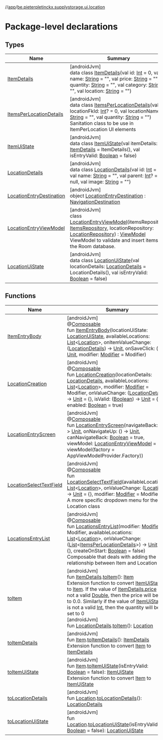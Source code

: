 //[app](../../index.md)/[be.pieterpletinckx.supplystorage.ui.location](index.md)

# Package-level declarations

## Types

| Name | Summary |
|---|---|
| [ItemDetails](-item-details/index.md) | [androidJvm]<br>data class [ItemDetails](-item-details/index.md)(val id: [Int](https://kotlinlang.org/api/latest/jvm/stdlib/kotlin/-int/index.html) = 0, val name: [String](https://kotlinlang.org/api/latest/jvm/stdlib/kotlin/-string/index.html) = &quot;&quot;, val price: [String](https://kotlinlang.org/api/latest/jvm/stdlib/kotlin/-string/index.html) = &quot;&quot;, val quantity: [String](https://kotlinlang.org/api/latest/jvm/stdlib/kotlin/-string/index.html) = &quot;&quot;, val category: [String](https://kotlinlang.org/api/latest/jvm/stdlib/kotlin/-string/index.html) = &quot;&quot;, val location: [String](https://kotlinlang.org/api/latest/jvm/stdlib/kotlin/-string/index.html) = &quot;&quot;) |
| [ItemsPerLocationDetails](-items-per-location-details/index.md) | [androidJvm]<br>data class [ItemsPerLocationDetails](-items-per-location-details/index.md)(val locationFkId: [Int](https://kotlinlang.org/api/latest/jvm/stdlib/kotlin/-int/index.html)? = 0, val locationName: [String](https://kotlinlang.org/api/latest/jvm/stdlib/kotlin/-string/index.html) = &quot;&quot;, val quantity: [String](https://kotlinlang.org/api/latest/jvm/stdlib/kotlin/-string/index.html) = &quot;&quot;)<br>Sanitation class to be use in ItemPerLocation UI elements |
| [ItemUiState](-item-ui-state/index.md) | [androidJvm]<br>data class [ItemUiState](-item-ui-state/index.md)(val itemDetails: [ItemDetails](-item-details/index.md) = ItemDetails(), val isEntryValid: [Boolean](https://kotlinlang.org/api/latest/jvm/stdlib/kotlin/-boolean/index.html) = false) |
| [LocationDetails](-location-details/index.md) | [androidJvm]<br>data class [LocationDetails](-location-details/index.md)(val id: [Int](https://kotlinlang.org/api/latest/jvm/stdlib/kotlin/-int/index.html) = 0, val name: [String](https://kotlinlang.org/api/latest/jvm/stdlib/kotlin/-string/index.html) = &quot;&quot;, val parent: [Int](https://kotlinlang.org/api/latest/jvm/stdlib/kotlin/-int/index.html)? = null, val image: [String](https://kotlinlang.org/api/latest/jvm/stdlib/kotlin/-string/index.html) = &quot;&quot;) |
| [LocationEntryDestination](-location-entry-destination/index.md) | [androidJvm]<br>object [LocationEntryDestination](-location-entry-destination/index.md) : [NavigationDestination](../be.pieterpletinckx.supplystorage.ui.navigation/-navigation-destination/index.md) |
| [LocationEntryViewModel](-location-entry-view-model/index.md) | [androidJvm]<br>class [LocationEntryViewModel](-location-entry-view-model/index.md)(itemsRepository: [ItemsRepository](../be.pieterpletinckx.supplystorage.data.item/-items-repository/index.md), locationRepository: [LocationRepository](../be.pieterpletinckx.supplystorage.data.location/-location-repository/index.md)) : [ViewModel](https://developer.android.com/reference/kotlin/androidx/lifecycle/ViewModel.html)<br>ViewModel to validate and insert items in the Room database. |
| [LocationUiState](-location-ui-state/index.md) | [androidJvm]<br>data class [LocationUiState](-location-ui-state/index.md)(val locationDetails: [LocationDetails](-location-details/index.md) = LocationDetails(), val isEntryValid: [Boolean](https://kotlinlang.org/api/latest/jvm/stdlib/kotlin/-boolean/index.html) = false) |

## Functions

| Name | Summary |
|---|---|
| [ItemEntryBody](-item-entry-body.md) | [androidJvm]<br>@[Composable](https://developer.android.com/reference/kotlin/androidx/compose/runtime/Composable.html)<br>fun [ItemEntryBody](-item-entry-body.md)(locationUiState: [LocationUiState](-location-ui-state/index.md), availableLocations: [List](https://kotlinlang.org/api/latest/jvm/stdlib/kotlin.collections/-list/index.html)&lt;[Location](../be.pieterpletinckx.supplystorage.data.location/-location/index.md)&gt;, onItemValueChange: ([LocationDetails](-location-details/index.md)) -&gt; [Unit](https://kotlinlang.org/api/latest/jvm/stdlib/kotlin/-unit/index.html), onSaveClick: () -&gt; [Unit](https://kotlinlang.org/api/latest/jvm/stdlib/kotlin/-unit/index.html), modifier: [Modifier](https://developer.android.com/reference/kotlin/androidx/compose/ui/Modifier.html) = Modifier) |
| [LocationCreation](-location-creation.md) | [androidJvm]<br>@[Composable](https://developer.android.com/reference/kotlin/androidx/compose/runtime/Composable.html)<br>fun [LocationCreation](-location-creation.md)(locationDetails: [LocationDetails](-location-details/index.md), availableLocations: [List](https://kotlinlang.org/api/latest/jvm/stdlib/kotlin.collections/-list/index.html)&lt;[Location](../be.pieterpletinckx.supplystorage.data.location/-location/index.md)&gt;, modifier: [Modifier](https://developer.android.com/reference/kotlin/androidx/compose/ui/Modifier.html) = Modifier, onValueChange: ([LocationDetails](-location-details/index.md)) -&gt; [Unit](https://kotlinlang.org/api/latest/jvm/stdlib/kotlin/-unit/index.html) = {}, isValid: ([Boolean](https://kotlinlang.org/api/latest/jvm/stdlib/kotlin/-boolean/index.html)) -&gt; [Unit](https://kotlinlang.org/api/latest/jvm/stdlib/kotlin/-unit/index.html) = {}, enabled: [Boolean](https://kotlinlang.org/api/latest/jvm/stdlib/kotlin/-boolean/index.html) = true) |
| [LocationEntryScreen](-location-entry-screen.md) | [androidJvm]<br>@[Composable](https://developer.android.com/reference/kotlin/androidx/compose/runtime/Composable.html)<br>fun [LocationEntryScreen](-location-entry-screen.md)(navigateBack: () -&gt; [Unit](https://kotlinlang.org/api/latest/jvm/stdlib/kotlin/-unit/index.html), onNavigateUp: () -&gt; [Unit](https://kotlinlang.org/api/latest/jvm/stdlib/kotlin/-unit/index.html), canNavigateBack: [Boolean](https://kotlinlang.org/api/latest/jvm/stdlib/kotlin/-boolean/index.html) = true, viewModel: [LocationEntryViewModel](-location-entry-view-model/index.md) = viewModel(factory = AppViewModelProvider.Factory)) |
| [LocationSelectTextField](-location-select-text-field.md) | [androidJvm]<br>@[Composable](https://developer.android.com/reference/kotlin/androidx/compose/runtime/Composable.html)<br>fun [LocationSelectTextField](-location-select-text-field.md)(availableLocations: [List](https://kotlinlang.org/api/latest/jvm/stdlib/kotlin.collections/-list/index.html)&lt;[Location](../be.pieterpletinckx.supplystorage.data.location/-location/index.md)&gt;, onValueChange: ([Location](../be.pieterpletinckx.supplystorage.data.location/-location/index.md)) -&gt; [Unit](https://kotlinlang.org/api/latest/jvm/stdlib/kotlin/-unit/index.html) = {}, modifier: [Modifier](https://developer.android.com/reference/kotlin/androidx/compose/ui/Modifier.html) = Modifier)<br>A more specific dropdown menu for the Location class |
| [LocationsEntryList](-locations-entry-list.md) | [androidJvm]<br>@[Composable](https://developer.android.com/reference/kotlin/androidx/compose/runtime/Composable.html)<br>fun [LocationsEntryList](-locations-entry-list.md)(modifier: [Modifier](https://developer.android.com/reference/kotlin/androidx/compose/ui/Modifier.html) = Modifier, availableLocations: [List](https://kotlinlang.org/api/latest/jvm/stdlib/kotlin.collections/-list/index.html)&lt;[Location](../be.pieterpletinckx.supplystorage.data.location/-location/index.md)&gt;, onValueChange: ([List](https://kotlinlang.org/api/latest/jvm/stdlib/kotlin.collections/-list/index.html)&lt;[ItemsPerLocationDetails](-items-per-location-details/index.md)&gt;) -&gt; [Unit](https://kotlinlang.org/api/latest/jvm/stdlib/kotlin/-unit/index.html) = {}, createOnStart: [Boolean](https://kotlinlang.org/api/latest/jvm/stdlib/kotlin/-boolean/index.html) = false)<br>Composable that deals with adding the relationship between Item and Location |
| [toItem](to-item.md) | [androidJvm]<br>fun [ItemDetails](-item-details/index.md).[toItem](to-item.md)(): [Item](../be.pieterpletinckx.supplystorage.data.item/-item/index.md)<br>Extension function to convert [ItemUiState](-item-ui-state/index.md) to [Item](../be.pieterpletinckx.supplystorage.data.item/-item/index.md). If the value of [ItemDetails.price](-item-details/price.md) is not a valid [Double](https://kotlinlang.org/api/latest/jvm/stdlib/kotlin/-double/index.html), then the price will be set to 0.0. Similarly if the value of [ItemUiState](-item-ui-state/index.md) is not a valid [Int](https://kotlinlang.org/api/latest/jvm/stdlib/kotlin/-int/index.html), then the quantity will be set to 0<br>[androidJvm]<br>fun [LocationDetails](-location-details/index.md).[toItem](to-item.md)(): [Location](../be.pieterpletinckx.supplystorage.data.location/-location/index.md) |
| [toItemDetails](to-item-details.md) | [androidJvm]<br>fun [Item](../be.pieterpletinckx.supplystorage.data.item/-item/index.md).[toItemDetails](to-item-details.md)(): [ItemDetails](-item-details/index.md)<br>Extension function to convert [Item](../be.pieterpletinckx.supplystorage.data.item/-item/index.md) to [ItemDetails](-item-details/index.md) |
| [toItemUiState](to-item-ui-state.md) | [androidJvm]<br>fun [Item](../be.pieterpletinckx.supplystorage.data.item/-item/index.md).[toItemUiState](to-item-ui-state.md)(isEntryValid: [Boolean](https://kotlinlang.org/api/latest/jvm/stdlib/kotlin/-boolean/index.html) = false): [ItemUiState](-item-ui-state/index.md)<br>Extension function to convert [Item](../be.pieterpletinckx.supplystorage.data.item/-item/index.md) to [ItemUiState](-item-ui-state/index.md) |
| [toLocationDetails](to-location-details.md) | [androidJvm]<br>fun [Location](../be.pieterpletinckx.supplystorage.data.location/-location/index.md).[toLocationDetails](to-location-details.md)(): [LocationDetails](-location-details/index.md) |
| [toLocationUiState](to-location-ui-state.md) | [androidJvm]<br>fun [Location](../be.pieterpletinckx.supplystorage.data.location/-location/index.md).[toLocationUiState](to-location-ui-state.md)(isEntryValid: [Boolean](https://kotlinlang.org/api/latest/jvm/stdlib/kotlin/-boolean/index.html) = false): [LocationUiState](-location-ui-state/index.md) |
